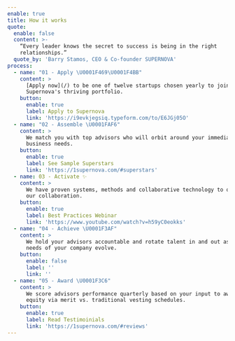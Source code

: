 ```yaml
---
enable: true
title: How it works
quote:
  enable: false
  content: >-
    “Every leader knows the secret to success is being in the right
    relationships.”
  quote_by: 'Barry Stamos, CEO & Co-founder SUPERNOVA'
process:
  - name: "01 - Apply \U0001F469‍\U0001F4BB"
    content: >
      [Apply now](/) to be one of twelve startups chosen yearly to join
      Supernova's thriving portfolio.
    button:
      enable: true
      label: Apply to Supernova
      link: 'https://i9evkjegsiq.typeform.com/to/E6JGj05O'
  - name: "02 - Assemble \U0001FAF6"
    content: >
      We match you with top advisors who will orbit around your immediate
      business needs.
    button:
      enable: true
      label: See Sample Superstars
      link: 'https://1supernova.com/#superstars'
  - name: 03 - Activate ✨
    content: >
      We have proven systems, methods and collaborative technology to optimize
      our collaboration.
    button:
      enable: true
      label: Best Practices Webinar
      link: 'https://www.youtube.com/watch?v=h59yC0eokks'
  - name: "04 - Achieve \U0001F3AF"
    content: >
      We hold your advisors accountable and rotate talent in and out as the
      needs of your company evolve.
    button:
      enable: false
      label: ''
      link: ''
  - name: "05 - Award \U0001F3C6"
    content: >
      We score advisors performance quarterly based on your input to award
      equity via merit vs. traditional vesting schedules.
    button:
      enable: true
      label: Read Testimoinials
      link: 'https://1supernova.com/#reviews'
---
```












